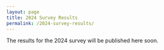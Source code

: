 ```yaml
---
layout: page
title: 2024 Survey Results
permalink: /2024-survey-results/
---
```


The results for the 2024 survey will be published here soon.
